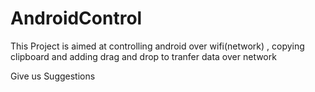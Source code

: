 # AndroidControl

This Project is aimed at controlling android over wifi(network) , copying clipboard and adding drag and drop to tranfer data over network 

Give us Suggestions
